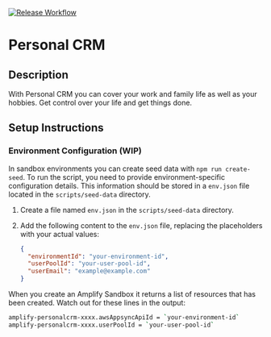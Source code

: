 [![Release Workflow](https://github.com/cabcookie/personal-crm/actions/workflows/release.yml/badge.svg?branch=main)](https://github.com/cabcookie/personal-crm/actions/workflows/release.yml)

# Personal CRM

## Description

With Personal CRM you can cover your work and family life as well as your hobbies. Get control over your life and get things done.

## Setup Instructions

### Environment Configuration (WIP)

In sandbox environments you can create seed data with `npm run create-seed`.
To run the script, you need to provide environment-specific configuration details. This information should be stored in a `env.json` file located in the `scripts/seed-data` directory.

1. Create a file named `env.json` in the `scripts/seed-data` directory.
2. Add the following content to the `env.json` file, replacing the placeholders with your actual values:

   ```json
   {
     "environmentId": "your-environment-id",
     "userPoolId": "your-user-pool-id",
     "userEmail": "example@example.com"
   }
   ```

When you create an Amplify Sandbox it returns a list of resources that has been created. Watch out for these lines in the output:

```bash
amplify-personalcrm-xxxx.awsAppsyncApiId = `your-environment-id`
amplify-personalcrm-xxxx.userPoolId = `your-user-pool-id`
```
